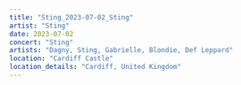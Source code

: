 ```yaml
---
title: "Sting_2023-07-02_Sting"
artist: "Sting"
date: 2023-07-02
concert: "Sting"
artists: "Dagny, Sting, Gabrielle, Blondie, Def Leppard"
location: "Cardiff Castle"
location_details: "Cardiff, United Kingdom"
---
```

